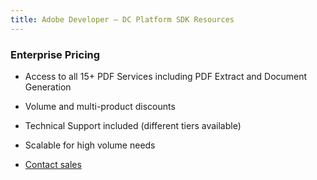 ```yaml
---
title: Adobe Developer — DC Platform SDK Resources
---
```


<TextBlock slots="heading" width="100%" theme="light"  alignment="yes" paddingTop="5" paddingBottom='5' className="pricing-title-right py-0 text-align-left div-p-0 left-content pricing-h2" />

### Enterprise Pricing

<TextBlock slots="text" width="100%" theme="light"  alignment="yes" paddingTop="5" paddingBottom='5' className="py-0 list-points div-p-0 left-content"/>

- Access to all 15+ PDF Services including PDF Extract and Document Generation

- Volume and multi-product discounts

- Technical Support included (different tiers available)

- Scalable for high volume needs

<TextBlock slots="buttons" width="100%" theme="light"  alignment="yes" paddingTop="5" paddingBottom='5' className="pb-1 left-Contact div-p-0 left-content" />

- [Contact sales](./contact/sales/)